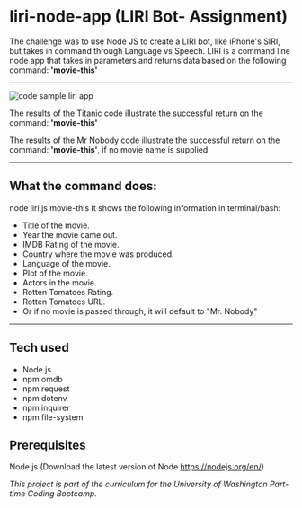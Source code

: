 # liri-node-app (LIRI Bot- Assignment)

 
The challenge was to use Node JS to create a LIRI bot, like iPhone's SIRI, but takes in command through Language vs Speech. LIRI is a command line node app that takes in parameters and returns data based on the following command:  **'movie-this'**

-----

<img src="https://heidijvr.github.io/liri-node-app/images/movie.this.screenshot.png" alt="code sample liri app">

The results of the Titanic code illustrate the successful return on the command: **'movie-this'**

The results of the Mr Nobody code illustrate the successful return on the command: **'movie-this'**, if no movie name is supplied.

-----

 
## What the command does:

node liri.js movie-this <movie name>
It shows the following information in terminal/bash:

* Title of the movie.
* Year the movie came out.
* IMDB Rating of the movie.
* Country where the movie was produced.
* Language of the movie.
* Plot of the movie.
* Actors in the movie.
* Rotten Tomatoes Rating.
* Rotten Tomatoes URL.
* Or if no movie is passed through, it will default to "Mr. Nobody"

-----

## Tech used

- Node.js
- npm omdb
- npm request
- npm dotenv
- npm inquirer
- npm file-system

## Prerequisites

Node.js (Download the latest version of Node https://nodejs.org/en/)

*This project is part of the curriculum for the University of Washington Part-time Coding Bootcamp.*
